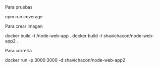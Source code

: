 Para pruebas

npm run coverage

Para crear imagen

docker build -t <your username>/node-web-app .
docker build -t shavichacon/node-web-app2 .

Para correrla

docker run -p 3000:3000 -d shavichacon/node-web-app2